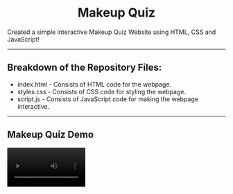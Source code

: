 <h1 align="center"> Makeup Quiz </h1>

Created a simple interactive Makeup Quiz Website using HTML, CSS and JavaScript!

---

## Breakdown of the Repository Files:

- index.html - Consists of HTML code for the webpage.
- styles.css - Consists of CSS code for styling the webpage.
- script.js - Consists of JavaScript code for making the webpage interactive.

---

## Makeup Quiz Demo

<video src='your URL here' width=180/>

---

## Support

If you have any questions please email me at desiree2dmello@gmail.com

---
